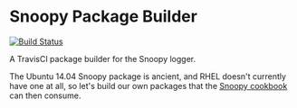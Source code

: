 Snoopy Package Builder
======================
[![Build Status](https://img.shields.io/travis/RoboticCheese/snoopy-build.svg)][travis]

[travis]: https://travis-ci.org/RoboticCheese/snoopy-build

A TravisCI package builder for the Snoopy logger.

The Ubuntu 14.04 Snoopy package is ancient, and RHEL doesn't currently have one
at all, so let's build our own packages that the
[Snoopy cookbook](https://supermarket.chef.io/cookbooks/snoopy) can then
consume.
